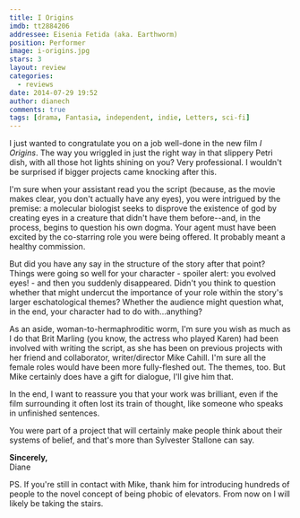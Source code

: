```yaml
---
title: I Origins
imdb: tt2884206
addressee: Eisenia Fetida (aka. Earthworm)
position: Performer
image: i-origins.jpg
stars: 3
layout: review 
categories: 
  - reviews
date: 2014-07-29 19:52
author: dianech
comments: true
tags: [drama, Fantasia, independent, indie, Letters, sci-fi]
---
```


I just wanted to congratulate you on a job well-done in the new film _I Origins_. The way you wriggled in just the right way in that slippery Petri dish, with all those hot lights shining on you? Very professional. I wouldn't be surprised if bigger projects came knocking after this.

I'm sure when your assistant read you the script (because, as the movie makes clear, you don't actually have any eyes), you were intrigued by the premise: a molecular biologist seeks to disprove the existence of god by creating eyes in a creature that didn't have them before--and, in the process, begins to question his own dogma. Your agent must have been excited by the co-starring role you were being offered. It probably meant a healthy commission. 

But did you have any say in the structure of the story after that point? Things were going so well for your character - spoiler alert: you evolved eyes! - and then you suddenly disappeared. Didn't you think to question whether that might undercut the importance of your role within the story's larger eschatological themes? Whether the audience might question what, in the end, your character had to do with…anything?

As an aside, woman-to-hermaphroditic worm, I'm sure you wish as much as I do that Brit Marling (you know, the actress who played Karen) had been involved with writing the script, as she has been on previous projects with her friend and collaborator, writer/director Mike Cahill. I'm sure all the female roles would have been more fully-fleshed out. The themes, too. But Mike certainly does have a gift for dialogue, I'll give him that.

In the end, I want to reassure you that your work was brilliant, even if the film surrounding it often lost its train of thought, like someone who speaks in unfinished sentences.

You were part of a project that will certainly make people think about their systems of belief, and that's more than Sylvester Stallone can say.

**Sincerely,**  
Diane

PS. If you're still in contact with Mike, thank him for introducing hundreds of people to the novel concept of being phobic of elevators. From now on I will likely be taking the stairs.
